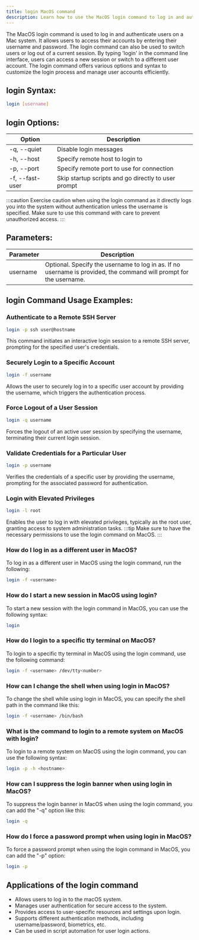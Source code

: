 ```yaml
---
title: login MacOS command
description: Learn how to use the MacOS login command to log in and authenticate users. Find out about the options and syntax for this command.
---
```


The MacOS login command is used to log in and authenticate users on a Mac system. It allows users to access their accounts by entering their username and password. The login command can also be used to switch users or log out of a current session. By typing 'login' in the command line interface, users can access a new session or switch to a different user account. The login command offers various options and syntax to customize the login process and manage user accounts efficiently.

## login Syntax:
```bash
login [username]
```

## login Options:

| Option           | Description                                         |
|------------------|-----------------------------------------------------|
| -q, --quiet      | Disable login messages                              |
| -h, --host       | Specify remote host to login to                     |
| -p, --port       | Specify remote port to use for connection           |
| -f, --fast-user  | Skip startup scripts and go directly to user prompt |

:::caution
Exercise caution when using the login command as it directly logs you into the system without authentication unless the username is specified. Make sure to use this command with care to prevent unauthorized access.
:::

## Parameters:
| Parameter  | Description                           |
|------------|---------------------------------------|
| username   | Optional. Specify the username to log in as. If no username is provided, the command will prompt for the username. |
## login Command Usage Examples:
### Authenticate to a Remote SSH Server
```bash
login -p ssh user@hostname
```
This command initiates an interactive login session to a remote SSH server, prompting for the specified user's credentials.

### Securely Login to a Specific Account
```bash
login -f username
```
Allows the user to securely log in to a specific user account by providing the username, which triggers the authentication process.

### Force Logout of a User Session
```bash
login -q username
```
Forces the logout of an active user session by specifying the username, terminating their current login session.

### Validate Credentials for a Particular User
```bash
login -p username
```
Verifies the credentials of a specific user by providing the username, prompting for the associated password for authentication.

### Login with Elevated Privileges
```bash
login -l root
```
Enables the user to log in with elevated privileges, typically as the root user, granting access to system administration tasks.
:::tip
Make sure to have the necessary permissions to use the login command on MacOS.
:::

### How do I log in as a different user in MacOS?
To log in as a different user in MacOS using the login command, run the following:
```bash
login -f <username>
```

### How do I start a new session in MacOS using login?
To start a new session with the login command in MacOS, you can use the following syntax:
```bash
login
```

### How do I login to a specific tty terminal on MacOS?
To login to a specific tty terminal in MacOS using the login command, use the following command:
```bash
login -f <username> /dev/tty<number>
```

### How can I change the shell when using login in MacOS?
To change the shell while using login in MacOS, you can specify the shell path in the command like this:
```bash
login -f <username> /bin/bash
```

### What is the command to login to a remote system on MacOS with login?
To login to a remote system on MacOS using the login command, you can use the following syntax:
```bash
login -p -h <hostname>
```

### How can I suppress the login banner when using login in MacOS?
To suppress the login banner in MacOS when using the login command, you can add the "-q" option like this:
```bash
login -q
```

### How do I force a password prompt when using login in MacOS?
To force a password prompt when using the login command in MacOS, you can add the "-p" option:
```bash
login -p
```
## Applications of the login command

- Allows users to log in to the macOS system.
- Manages user authentication for secure access to the system.
- Provides access to user-specific resources and settings upon login.
- Supports different authentication methods, including username/password, biometrics, etc.
- Can be used in script automation for user login actions.